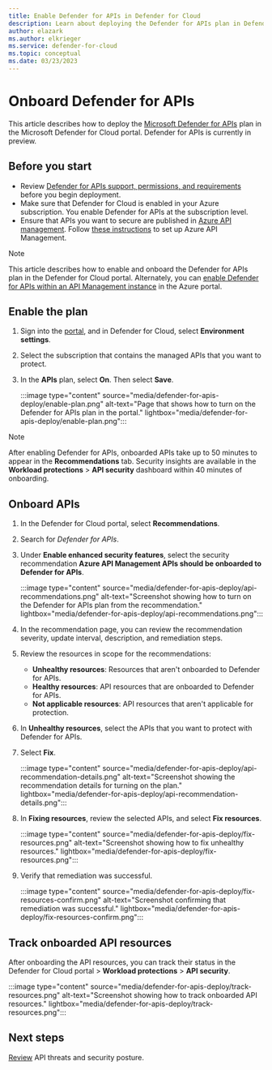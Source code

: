 ```yaml
---
title: Enable Defender for APIs in Defender for Cloud 
description: Learn about deploying the Defender for APIs plan in Defender for Cloud
author: elazark
ms.author: elkrieger
ms.service: defender-for-cloud
ms.topic: conceptual
ms.date: 03/23/2023
---
```

# Onboard Defender for APIs

This article describes how to deploy the [Microsoft Defender for APIs](defender-for-apis-introduction.md) plan in the Microsoft Defender for Cloud portal. Defender for APIs is currently in preview.

## Before you start

- Review [Defender for APIs support, permissions, and requirements](defender-for-apis-introduction.md) before you begin deployment.
- Make sure that Defender for Cloud is enabled in your Azure subscription. You enable Defender for APIs at the subscription level.
- Ensure that APIs you want to secure are published in [Azure API management](/azure/api-management/api-management-key-concepts). Follow [these instructions](/azure/api-management/get-started-create-service-instance) to set up Azure API Management.

> [!NOTE]
> This article describes how to enable and onboard the Defender for APIs plan in the Defender for Cloud portal. Alternately, you can [enable Defender for APIs within an API Management instance](../api-management/protect-with-defender-for-apis.md) in the Azure portal.

## Enable the plan

1. Sign into the [portal](https://portal.azure.com/), and in Defender for Cloud, select **Environment settings**.
1. Select the subscription that contains the managed APIs that you want to protect.
1. In the **APIs** plan, select **On**. Then select **Save**.

    :::image type="content" source="media/defender-for-apis-deploy/enable-plan.png" alt-text="Page that shows how to turn on the Defender for APIs plan in the portal." lightbox="media/defender-for-apis-deploy/enable-plan.png":::

> [!NOTE]
> After enabling Defender for APIs, onboarded APIs take up to 50 minutes to appear in the **Recommendations** tab. Security insights are available in the **Workload protections** > **API security** dashboard within 40 minutes of onboarding.

## Onboard APIs

1. In the Defender for Cloud portal, select **Recommendations**.
1. Search for *Defender for APIs*.
1. Under **Enable enhanced security features**, select the security recommendation **Azure API Management APIs should be onboarded to Defender for APIs**.

    :::image type="content" source="media/defender-for-apis-deploy/api-recommendations.png" alt-text="Screenshot showing how to turn on the Defender for APIs plan from the recommendation." lightbox="media/defender-for-apis-deploy/api-recommendations.png":::


1. In the recommendation page, you can review the recommendation severity, update interval, description, and remediation steps.
1. Review the resources in scope for the recommendations:
    - **Unhealthy resources**: Resources that aren't onboarded to Defender for APIs.
    - **Healthy resources**: API resources that are onboarded to Defender for APIs.
    - **Not applicable resources**: API resources that aren't applicable for protection.

1. In **Unhealthy resources**, select the APIs that you want to protect with Defender for APIs.
1. Select **Fix**. 

    :::image type="content" source="media/defender-for-apis-deploy/api-recommendation-details.png" alt-text="Screenshot showing the recommendation details for turning on the plan." lightbox="media/defender-for-apis-deploy/api-recommendation-details.png":::

1. In **Fixing resources**, review the selected APIs, and select **Fix resources**.

    :::image type="content" source="media/defender-for-apis-deploy/fix-resources.png" alt-text="Screenshot showing how to fix unhealthy resources." lightbox="media/defender-for-apis-deploy/fix-resources.png":::

1. Verify that remediation was successful.

    :::image type="content" source="media/defender-for-apis-deploy/fix-resources-confirm.png" alt-text="Screenshot confirming that remediation was successful." lightbox="media/defender-for-apis-deploy/fix-resources-confirm.png":::

## Track onboarded API resources

After onboarding the API resources, you can track their status in the Defender for Cloud portal > **Workload protections** > **API security**.

:::image type="content" source="media/defender-for-apis-deploy/track-resources.png" alt-text="Screenshot showing how to track onboarded API resources." lightbox="media/defender-for-apis-deploy/track-resources.png":::


## Next steps

[Review](defender-for-apis-posture.md) API threats and security posture.

